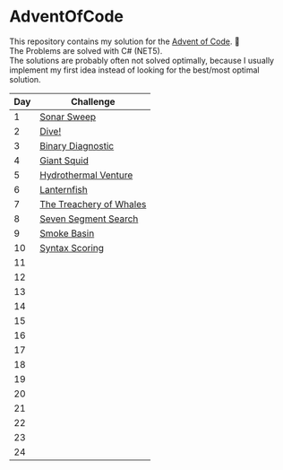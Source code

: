 # AdventOfCode
This repository contains my solution for the [Advent of Code](https://adventofcode.com/). 🎄<br>
The Problems are solved with C# (NET5). <br>
The solutions are probably often not solved optimally, because I usually implement my first idea instead of looking for the best/most optimal solution.

| Day 	| Challenge 	                                       |
|-----	|---------------------------------------------------|               
| 1   	| [Sonar Sweep](./SonarSweep)                       |
| 2   	| [Dive!](./Dive)                                   |
| 3   	| [Binary Diagnostic](./BinaryDiagnostic)           |
| 4   	| [Giant Squid](./GiantSquid)                       |
| 5   	| [Hydrothermal Venture](./HydrothermalVenture)     |
| 6   	| [Lanternfish](./LanternFish)                      |
| 7   	| [The Treachery of Whales](./TheTreacheryOfWhales) |
| 8   	| [Seven Segment Search](./SevenSegmentSearch)      |
| 9   	| [Smoke Basin](./SmokeBasin)                       |
| 10  	| [Syntax Scoring](./SyntaxScoring)          	      |
| 11  	| 	                                                 |
| 12  	| 	                                                 |
| 13  	| 	                                                 |
| 14  	| 	                                                 |
| 15  	| 	                                                 |
| 16  	| 	                                                 |
| 17  	| 	                                                 |
| 18  	| 	                                                 |
| 19  	| 	                                                 |
| 20  	| 	                                                 |
| 21  	| 	                                                 |
| 22  	| 	                                                 |
| 23  	| 	                                                 |
| 24  	| 	                                                 |
